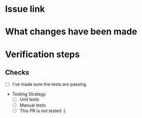 # Issue link
<!-- insert a link to the GitHub issue -->

# What changes have been made
<!-- describe a summary of the change, add any additional motivation and context as needed -->

# Verification steps
<!-- Add thorough verification steps with sufficient level of detail for those without context to verify the change-->
<!-- AND Add thorough upgrade verification steps OR include a reason as to why it is not required -->
<!-- OR state "Not applicable" or "N/A" if your type of change doesn't require verification -->

## Checks
- [ ] I've made sure the tests are passing. 
- Testing Strategy
   - [ ] Unit tests
   - [ ] Manual tests
   - [ ] This PR is not tested :(